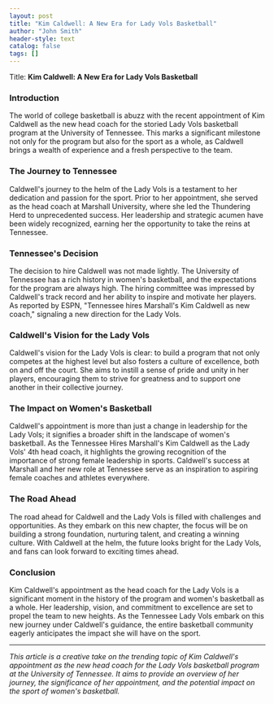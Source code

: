 ```yaml
---
layout: post
title: "Kim Caldwell: A New Era for Lady Vols Basketball"
author: "John Smith"
header-style: text
catalog: false
tags: []
---
```


Title: **Kim Caldwell: A New Era for Lady Vols Basketball**

### **Introduction**

The world of college basketball is abuzz with the recent appointment of Kim Caldwell as the new head coach for the storied Lady Vols basketball program at the University of Tennessee. This marks a significant milestone not only for the program but also for the sport as a whole, as Caldwell brings a wealth of experience and a fresh perspective to the team.

### **The Journey to Tennessee**

Caldwell's journey to the helm of the Lady Vols is a testament to her dedication and passion for the sport. Prior to her appointment, she served as the head coach at Marshall University, where she led the Thundering Herd to unprecedented success. Her leadership and strategic acumen have been widely recognized, earning her the opportunity to take the reins at Tennessee.

### **Tennessee's Decision**

The decision to hire Caldwell was not made lightly. The University of Tennessee has a rich history in women's basketball, and the expectations for the program are always high. The hiring committee was impressed by Caldwell's track record and her ability to inspire and motivate her players. As reported by ESPN, "Tennessee hires Marshall's Kim Caldwell as new coach," signaling a new direction for the Lady Vols.

### **Caldwell's Vision for the Lady Vols**

Caldwell's vision for the Lady Vols is clear: to build a program that not only competes at the highest level but also fosters a culture of excellence, both on and off the court. She aims to instill a sense of pride and unity in her players, encouraging them to strive for greatness and to support one another in their collective journey.

### **The Impact on Women's Basketball**

Caldwell's appointment is more than just a change in leadership for the Lady Vols; it signifies a broader shift in the landscape of women's basketball. As the Tennessee Hires Marshall's Kim Caldwell as the Lady Vols' 4th head coach, it highlights the growing recognition of the importance of strong female leadership in sports. Caldwell's success at Marshall and her new role at Tennessee serve as an inspiration to aspiring female coaches and athletes everywhere.

### **The Road Ahead**

The road ahead for Caldwell and the Lady Vols is filled with challenges and opportunities. As they embark on this new chapter, the focus will be on building a strong foundation, nurturing talent, and creating a winning culture. With Caldwell at the helm, the future looks bright for the Lady Vols, and fans can look forward to exciting times ahead.

### **Conclusion**

Kim Caldwell's appointment as the head coach for the Lady Vols is a significant moment in the history of the program and women's basketball as a whole. Her leadership, vision, and commitment to excellence are set to propel the team to new heights. As the Tennessee Lady Vols embark on this new journey under Caldwell's guidance, the entire basketball community eagerly anticipates the impact she will have on the sport.

---

*This article is a creative take on the trending topic of Kim Caldwell's appointment as the new head coach for the Lady Vols basketball program at the University of Tennessee. It aims to provide an overview of her journey, the significance of her appointment, and the potential impact on the sport of women's basketball.*